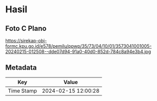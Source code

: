 # Hasil

## Foto C Plano

https://sirekap-obj-formc.kpu.go.id/e578/pemilu/ppwp/35/73/04/10/01/3573041001005-20240215-012508--dde07d94-91a0-40d0-852d-784c8a94e3b4.jpg


## Metadata

| Key        | Value               |
| ---------- | ------------------- |
| Time Stamp | 2024-02-15 12:00:28 |



